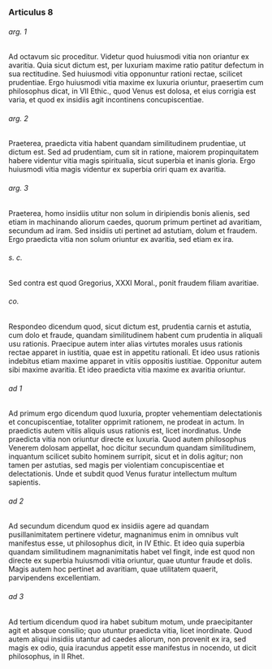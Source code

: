 ### Articulus 8

###### arg. 1
Ad octavum sic proceditur. Videtur quod huiusmodi vitia non oriantur ex avaritia. Quia sicut dictum est, per luxuriam maxime ratio patitur defectum in sua rectitudine. Sed huiusmodi vitia opponuntur rationi rectae, scilicet prudentiae. Ergo huiusmodi vitia maxime ex luxuria oriuntur, praesertim cum philosophus dicat, in VII Ethic., quod Venus est dolosa, et eius corrigia est varia, et quod ex insidiis agit incontinens concupiscentiae.

###### arg. 2
Praeterea, praedicta vitia habent quandam similitudinem prudentiae, ut dictum est. Sed ad prudentiam, cum sit in ratione, maiorem propinquitatem habere videntur vitia magis spiritualia, sicut superbia et inanis gloria. Ergo huiusmodi vitia magis videntur ex superbia oriri quam ex avaritia.

###### arg. 3
Praeterea, homo insidiis utitur non solum in diripiendis bonis alienis, sed etiam in machinando aliorum caedes, quorum primum pertinet ad avaritiam, secundum ad iram. Sed insidiis uti pertinet ad astutiam, dolum et fraudem. Ergo praedicta vitia non solum oriuntur ex avaritia, sed etiam ex ira.

###### s. c.
Sed contra est quod Gregorius, XXXI Moral., ponit fraudem filiam avaritiae.

###### co.
Respondeo dicendum quod, sicut dictum est, prudentia carnis et astutia, cum dolo et fraude, quandam similitudinem habent cum prudentia in aliquali usu rationis. Praecipue autem inter alias virtutes morales usus rationis rectae apparet in iustitia, quae est in appetitu rationali. Et ideo usus rationis indebitus etiam maxime apparet in vitiis oppositis iustitiae. Opponitur autem sibi maxime avaritia. Et ideo praedicta vitia maxime ex avaritia oriuntur.

###### ad 1
Ad primum ergo dicendum quod luxuria, propter vehementiam delectationis et concupiscentiae, totaliter opprimit rationem, ne prodeat in actum. In praedictis autem vitiis aliquis usus rationis est, licet inordinatus. Unde praedicta vitia non oriuntur directe ex luxuria. Quod autem philosophus Venerem dolosam appellat, hoc dicitur secundum quandam similitudinem, inquantum scilicet subito hominem surripit, sicut et in dolis agitur; non tamen per astutias, sed magis per violentiam concupiscentiae et delectationis. Unde et subdit quod Venus furatur intellectum multum sapientis.

###### ad 2
Ad secundum dicendum quod ex insidiis agere ad quandam pusillanimitatem pertinere videtur, magnanimus enim in omnibus vult manifestus esse, ut philosophus dicit, in IV Ethic. Et ideo quia superbia quandam similitudinem magnanimitatis habet vel fingit, inde est quod non directe ex superbia huiusmodi vitia oriuntur, quae utuntur fraude et dolis. Magis autem hoc pertinet ad avaritiam, quae utilitatem quaerit, parvipendens excellentiam.

###### ad 3
Ad tertium dicendum quod ira habet subitum motum, unde praecipitanter agit et absque consilio; quo utuntur praedicta vitia, licet inordinate. Quod autem aliqui insidiis utantur ad caedes aliorum, non provenit ex ira, sed magis ex odio, quia iracundus appetit esse manifestus in nocendo, ut dicit philosophus, in II Rhet.

